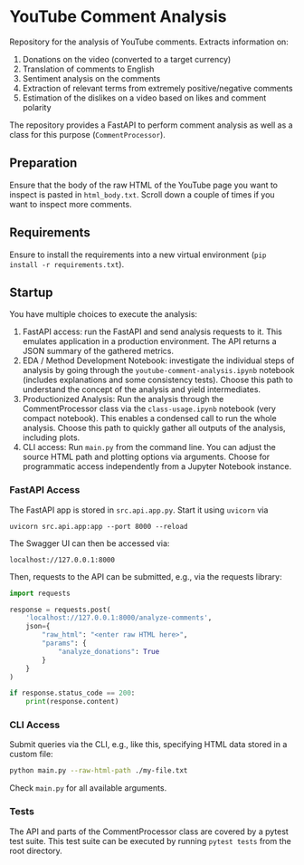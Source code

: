 # YouTube Comment Analysis

Repository for the analysis of YouTube comments. Extracts information on:

1. Donations on the video (converted to a target currency)
2. Translation of comments to English
3. Sentiment analysis on the comments
4. Extraction of relevant terms from extremely positive/negative comments
5. Estimation of the dislikes on a video based on likes and comment polarity

The repository provides a FastAPI to perform comment analysis as well as a class for this purpose (`CommentProcessor`).

## Preparation

Ensure that the body of the raw HTML of the YouTube page you want to inspect is pasted in `html_body.txt`. Scroll down a couple of times if you want to inspect more comments.

## Requirements

Ensure to install the requirements into a new virtual environment (`pip install -r requirements.txt`).

## Startup

You have multiple choices to execute the analysis:

1. FastAPI access: run the FastAPI and send analysis requests to it. This emulates application in a production environment. The API returns a JSON summary of the gathered metrics.
2. EDA / Method Development Notebook: investigate the individual steps of analysis by going through the `youtube-comment-analysis.ipynb` notebook (includes explanations and some consistency tests). Choose this path to understand the concept of the analysis and yield intermediates.
3. Productionized Analysis: Run the analysis through the CommentProcessor class via the `class-usage.ipynb` notebook (very compact notebook). This enables a condensed call to run the whole analysis. Choose this path to quickly gather all outputs of the analysis, including plots.
4. CLI access: Run `main.py` from the command line. You can adjust the source HTML path and plotting options via arguments. Choose for programmatic access independently from a Jupyter Notebook instance.

### FastAPI Access

The FastAPI app is stored in `src.api.app.py`. Start it using `uvicorn` via

```
uvicorn src.api.app:app --port 8000 --reload
```

The Swagger UI can then be accessed via:

```
localhost://127.0.0.1:8000
```

Then, requests to the API can be submitted, e.g., via the requests library:

```python
import requests

response = requests.post(
    'localhost://127.0.0.1:8000/analyze-comments',
    json={
        "raw_html": "<enter raw HTML here>",
        "params": {
            "analyze_donations": True
        }
    }
)

if response.status_code == 200:
    print(response.content)
```

### CLI Access

Submit queries via the CLI, e.g., like this, specifying HTML data stored in a custom file:

```sh
python main.py --raw-html-path ./my-file.txt
```

Check `main.py` for all available arguments.

### Tests

The API and parts of the CommentProcessor class are covered by a pytest test suite. This test suite can be executed by running `pytest tests` from the root directory.
